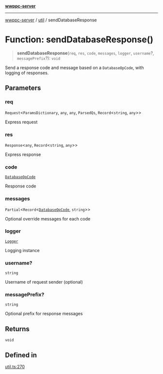 [**wwppc-server**](../../README.md)

***

[wwppc-server](../../modules.md) / [util](../README.md) / sendDatabaseResponse

# Function: sendDatabaseResponse()

> **sendDatabaseResponse**(`req`, `res`, `code`, `messages`, `logger`, `username`?, `messagePrefix`?): `void`

Send a response code and message based on a `DatabaseOpCode`, with logging of responses.

## Parameters

### req

`Request`\<`ParamsDictionary`, `any`, `any`, `ParsedQs`, `Record`\<`string`, `any`\>\>

Express request

### res

`Response`\<`any`, `Record`\<`string`, `any`\>\>

Express response

### code

[`DatabaseOpCode`](../../database/enumerations/DatabaseOpCode.md)

Response code

### messages

`Partial`\<`Record`\<[`DatabaseOpCode`](../../database/enumerations/DatabaseOpCode.md), `string`\>\>

Optional override messages for each code

### logger

[`Logger`](../../log/classes/Logger.md)

Logging instance

### username?

`string`

Username of request sender (optional)

### messagePrefix?

`string`

Optional prefix for response messages

## Returns

`void`

## Defined in

[util.ts:270](https://github.com/WWPPC/WWPPC-server/blob/f21384f154c6e2184ddc59d99a3230ee362152e8/src/util.ts#L270)

